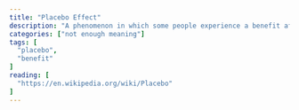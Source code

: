 ```yaml
---
title: "Placebo Effect"
description: "A phenomenon in which some people experience a benefit after the administration of an inactive 'look-alike' substance or treatment."
categories: ["not enough meaning"]
tags: [
  "placebo",
  "benefit"
]
reading: [
  "https://en.wikipedia.org/wiki/Placebo"
]
---
```


